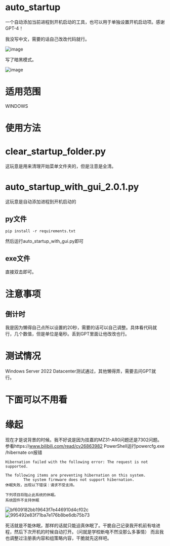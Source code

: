 # auto_startup
一个自动添加当前进程到开机启动的工具，也可以用于单独设置开机启动项。感谢GPT-4！

我没写中文，需要的话自己改改代码就行。

![image](https://github.com/tmzncty/auto_startup/assets/72063145/1c4227b6-4b7d-48e8-9ebb-2f5efa795c26)

写了暗黑模式。

![image](https://github.com/tmzncty/auto_startup/assets/72063145/fd476de4-30d1-4ef1-b460-2bbb67c0d97f)

# 适用范围
WINDOWS
# 使用方法
# clear_startup_folder.py
这玩意是用来清理开始菜单文件夹的，但是注意是全清。
#  auto_startup_with_gui_2.0.1.py
这玩意是自动添加进程到开机启动的
## py文件
```
pip install -r requirements.txt
```
然后运行auto_startup_with_gui.py即可
## exe文件
直接双击即可。
# 注意事项
## 倒计时
我是因为懒得自己点所以设置的20秒，需要的话可以自己调整。具体看代码就行，几个数值，但是单位是毫秒。丢到GPT里面让他改改也行。
# 测试情况
Windows Server 2022 Datacenter测试通过，其他懒得弄，需要去问GPT就行。

# **下面可以不用看**







# 缘起
现在才是说背景的时候。我不好说是因为技嘉的MZ31-AR0问题还是7302问题。参看https://www.bilibili.com/read/cv26863982
PowerShell运行powercfg.exe /hibernate on报错
```
Hibernation failed with the following error: The request is not supported.

The following items are preventing hibernation on this system.
        The system firmware does not support hibernation.
休眠失败，出现以下错误：请求不受支持。

下列项目将阻止此系统的休眠。
系统固件不支持休眠
```
![bf609182bb19643f7e446910d4cf02c](https://github.com/tmzncty/auto_startup/assets/72063145/940ab5fd-429f-44eb-938e-e99084ba972d)
![995492e83f71ba7e176b8be6db75b73](https://github.com/tmzncty/auto_startup/assets/72063145/46df9073-6b7d-45ad-8071-3a04b77876e8)

死活就是不能休眠，那样的话就只能迫真休眠了。干脆自己记录我开机前有啥进程，然后下次开机的时候自动打开。（问就是学校断电不然没那么多事情）
而且我也调整过注册表内容和组策略内容，干脆就先这样吧。

